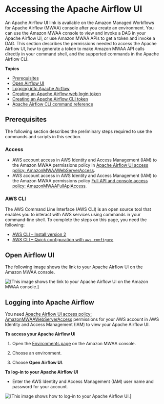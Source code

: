 # Accessing the Apache Airflow UI<a name="access-airflow-ui"></a>

An Apache Airflow UI link is available on the Amazon Managed Workflows for Apache Airflow \(MWAA\) console after you create an environment\. You can use the Amazon MWAA console to view and invoke a DAG in your Apache Airflow UI, or use Amazon MWAA APIs to get a token and invoke a DAG\. This section describes the permissions needed to access the Apache Airflow UI, how to generate a token to make Amazon MWAA API calls directly in your command shell, and the supported commands in the Apache Airflow CLI\.

**Topics**
+ [Prerequisites](#access-airflow-ui-prereqs)
+ [Open Airflow UI](#access-airflow-ui-onconsole)
+ [Logging into Apache Airflow](#airflow-access-and-login)
+ [Creating an Apache Airflow web login token](call-mwaa-apis-web.md)
+ [Creating an Apache Airflow CLI token](call-mwaa-apis-cli.md)
+ [Apache Airflow CLI command reference](airflow-cli-command-reference.md)

## Prerequisites<a name="access-airflow-ui-prereqs"></a>

The following section describes the preliminary steps required to use the commands and scripts in this section\.

### Access<a name="access-airflow-ui-prereqs-access"></a>
+ AWS account access in AWS Identity and Access Management \(IAM\) to the Amazon MWAA permissions policy in [Apache Airflow UI access policy: AmazonMWAAWebServerAccess](access-policies.md#web-ui-access)\.
+ AWS account access in AWS Identity and Access Management \(IAM\) to the Amazon MWAA permissions policy [Full API and console access policy: AmazonMWAAFullApiAccess](access-policies.md#full-access-policy)\.

### AWS CLI<a name="access-airflow-ui-prereqs-cli"></a>

The AWS Command Line Interface \(AWS CLI\) is an open source tool that enables you to interact with AWS services using commands in your command\-line shell\. To complete the steps on this page, you need the following:
+ [AWS CLI – Install version 2](https://docs.aws.amazon.com/cli/latest/userguide/install-cliv2.html)
+ [AWS CLI – Quick configuration with `aws configure`](https://docs.aws.amazon.com/cli/latest/userguide/cli-chap-configure.html)

## Open Airflow UI<a name="access-airflow-ui-onconsole"></a>

The following image shows the link to your Apache Airflow UI on the Amazon MWAA console\.

![\[This image shows the link to your Apache Airflow UI on the Amazon MWAA console.\]](http://docs.aws.amazon.com/mwaa/latest/userguide/images/mwaa-console-aa-ui.png)

## Logging into Apache Airflow<a name="airflow-access-and-login"></a>

You need [Apache Airflow UI access policy: AmazonMWAAWebServerAccess](access-policies.md#web-ui-access) permissions for your AWS account in AWS Identity and Access Management \(IAM\) to view your Apache Airflow UI\. 

**To access your Apache Airflow UI**

1. Open the [Environments page](https://console.aws.amazon.com/mwaa/home#/environments) on the Amazon MWAA console\.

1. Choose an environment\.

1. Choose **Open Airflow UI**\.

**To log\-in to your Apache Airflow UI**
+ Enter the AWS Identity and Access Management \(IAM\) user name and password for your account\.

![\[This image shows how to log-in to your Apache Airflow UI.\]](http://docs.aws.amazon.com/mwaa/latest/userguide/images/mwaa-aa-ui-login.png)